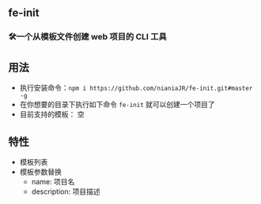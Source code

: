 ## fe-init
### 🛠️一个从模板文件创建 web 项目的 CLI 工具

## 用法
* 执行安装命令：`npm i https://github.com/nianiaJR/fe-init.git#master -g`
* 在你想要的目录下执行如下命令 `fe-init` 就可以创建一个项目了
* 目前支持的模板：
   空

## 特性
- 模板列表
- 模板参数替换
  - name: 项目名
  - description: 项目描述
